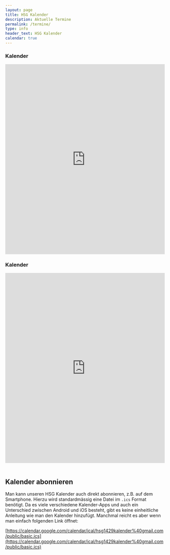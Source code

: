 ```yaml
---
layout: page
title: HSG Kalender
description: Aktuelle Termine
permalink: /termine/
type: info
header_text: HSG Kalender
calendar: true
---
```

<div class="responsive-iframe-container small-container">
	<h3>Kalender</h3>
  <iframe src="https://calendar.google.com/calendar/embed?title=HSG%20Termine&amp;mode=AGENDA&amp;height=600&amp;wkst=2&amp;hl=de&amp;bgcolor=%23ffffff&amp;src=hsg1429kalender%40gmail.com&amp;color=%230D7813&amp;ctz=Europe%2FBerlin" style="border-width:0" width="100%" height="600" frameborder="0" scrolling="no"></iframe>
</div>
<div class="responsive-iframe-container big-container">
	<h3>Kalender</h3>
  <iframe src="https://calendar.google.com/calendar/embed?title=HSG%20Termine&amp;height=600&amp;wkst=2&amp;hl=de&amp;bgcolor=%23ffffff&amp;src=hsg1429kalender%40gmail.com&amp;color=%230D7813&amp;ctz=Europe%2FBerlin" style="border-width:0" width="100%" height="600" frameborder="0" scrolling="no"></iframe>
</div>

<br/>

## Kalender abonnieren

Man kann unseren HSG Kalender auch direkt abonnieren, z.B. auf dem Smartphone. Hierzu wird standardmässig eine Datei im `.ics` Format benötigt. Da es viele verschiedene Kalender-Apps und auch ein Unterschied zwischen Android und iOS besteht, gibt es keine einheitliche Anleitung wie man den Kalender hinzufügt. Manchmal reicht es aber wenn man einfach folgenden Link öffnet:

[https://calendar.google.com/calendar/ical/hsg1429kalender%40gmail.com/public/basic.ics](https://calendar.google.com/calendar/ical/hsg1429kalender%40gmail.com/public/basic.ics)
